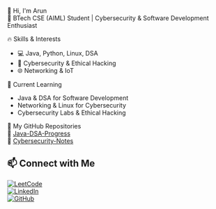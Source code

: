 👋 Hi, I'm Arun  
🚀 BTech CSE (AIML) Student | Cybersecurity & Software Development Enthusiast  

🔥 Skills & Interests  
- 💻 Java, Python, Linux, DSA  
- 🔐 Cybersecurity & Ethical Hacking  
- 🌐 Networking & IoT  

📌 Current Learning  
- Java & DSA for Software Development  
- Networking & Linux for Cybersecurity  
- Cybersecurity Labs & Ethical Hacking  

📂 My GitHub Repositories  
🚀 [Java-DSA-Progress](https://github.com/arunpalanivel2377/Java-Dsa-Progress)  
🔐 [Cybersecurity-Notes](https://github.com/your-username/Cybersecurity-Notes)  

## 📫 Connect with Me  
[![LeetCode](https://img.shields.io/badge/LeetCode-Profile-orange?style=flat&logo=leetcode)](https://leetcode.com/u/arunpalanivel2377/)  
[![LinkedIn](https://img.shields.io/badge/LinkedIn-Profile-blue?style=flat&logo=linkedin)](https://www.linkedin.com/in/arun-palanivel-a15848348/)  
[![GitHub](https://img.shields.io/badge/GitHub-Profile-black?style=flat&logo=github)](https://github.com/arunpalanivel2377)  


<!--
**arunpalanivel2377/arunpalanivel2377** is a ✨ _special_ ✨ repository because its `README.md` (this file) appears on your GitHub profile.

Here are some ideas to get you started:

- 🔭 I’m currently working on ...
- 🌱 I’m currently learning ...
- 👯 I’m looking to collaborate on ...
- 🤔 I’m looking for help with ...
- 💬 Ask me about ...
- 📫 How to reach me: ...
- 😄 Pronouns: ...
- ⚡ Fun fact: ...
-->
